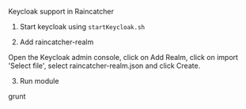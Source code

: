 Keycloak support in Raincatcher

1) Start keycloak using `startKeycloak.sh`

2) Add raincatcher-realm

Open the Keycloak admin console, click on Add Realm, click on import 'Select file', select raincatcher-realm.json and click Create.

3) Run module

grunt

